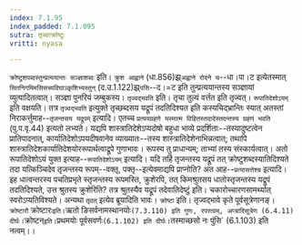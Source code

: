 ```yaml
---
index: 7.1.95
index_padded: 7.1.095
sutra: तृज्वत्क्रोष्टुः
vritti: nyasa

---
```

`क्रोष्टुशपब्दस्तुन्प्रत्ययान्तः सञ्ज्ञाशब्दः` इति। `क्रुश आह्वाने` (धा.856)झ्र्`अह्वाने रोदने च`--धा।पा।ट इत्येतस्मात् `सितनिगमिमसिसच्यविघाञ्कृशिभ्यस्तुन्` (द.उ.1.122)झ्र्`पसि`--द।=ट इति तुन्प्रत्ययान्तस्य सञ्ज्ञायां व्युत्पादितत्वात्। सञ्ज्ञा पुनरियं जम्बुकस्य। `तृज्वद्भवति` इति। तृचा तुल्यं वर्त्तत इति तृज्वत्। `रूपातिदेशोऽयम्` इति वक्षयति। तत्र `तृज्वद्भवति` इत्युक्ते तृच्छब्दसय यद्रूपं तदतिदिश्यत इति कस्यचिद्भ्रान्तिः स्यात् अतस्तां निराकर्त्तुमाह--`तृजन्तसय यद्रूपम्` इत्यादि। एतच्च `प्रत्ययग्रहणे यस्मात्म विहितस्तदादेस्तदन्तस्य ग्रहणं भवति` (पु.प.वृ.44) इत्यतो लभ्यते। यद्यपि शास्त्रातिदेशेऽप्यदोषो बहुधा भाव्ये प्रदर्शिताः--तस्यादुष्टत्वेन प्रातिपादनात्, कार्यातिदेशोऽपयदीषवानेव व्याख्यातः--तस्य शास्त्रातिदेशेनाभिन्नत्वात्; तथापि शास्त्रातिदेशकार्यातिदेशयोररूपार्थत्वाद्रूपे गुणाभावः। रूपस्य तु प्राधान्यम्; ताभ्यां तस्य संस्कार्यत्वात्। अतो रूपातिदेशोऽयं युक्त इत्याह--`रूपातिदेशोऽयम्` इत्यादि। यदि तर्हि तृजन्तस्य यद्रूपं तत् क्रोष्टुशब्दस्यातिदिश्यते तदा यत्किञ्चिदेव तृजन्तस्य रूपम्--वक्तृ, पक्तृ--इत्येवमाद्यपि प्राप्नोति? अत आह--`प्रत्यासत्तेश्च` इत्यादि। इह धात्वन्तरस्य पचतिप्रभृते स्तृजन्तस्य रूपमस्ति, क्रुशेरपि, तत् किमश्रुतसय धातोस्तृजन्तस्य यद्रूपं तदतिदिश्यते, उत्त श्रुतस्य क्रुशेरिति? तत्र श्रुतस्यैव यद्रूपं तदेवातिदेष्टुं इति। चकारोच्चारणसामर्थ्यात् स्वरोऽप्यतिविश्यते। अन्यथा `तृवत्` इत्येव ब्रूयादिति भावः। `क्रोष्टा` इति। तृज्वद्भावे कृते पूर्वसूत्रेणानङ्। `क्रोष्टारौ` क्रोष्टारः` इति। `ऋतो ङिसर्वनामस्थानयोः` (7.3.110) इति गुणः, रपरत्वम्, अप्त्रादिसूत्रेण (6.4.11) दीर्घः। `क्रोष्टन्` इति। `प्रथमयोः पूर्वसवर्णः` (6.1.102) इति दीर्घः। `तस्माच्छसो नः पुंसि` (6.1.103) इति नत्वम्।।